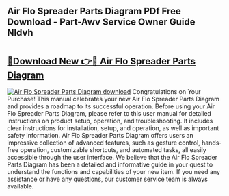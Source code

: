 ## Air Flo Spreader Parts Diagram PDf Free Download - Part-Awv Service Owner Guide Nldvh

# <h2><a href="http://dfpf4py.blite.top/?on=Air+Flo+Spreader+Parts+Diagram">🔗Download New 👉🔴 Air Flo Spreader Parts Diagram</a></h2>

[![Air Flo Spreader Parts Diagram download](https://i.imgur.com/lujVjoI.png)](http://dfpf4py.blite.top/?on=Air+Flo+Spreader+Parts+Diagram)
Congratulations on Your Purchase! This manual celebrates your new Air Flo Spreader Parts Diagram and provides a roadmap to its successful operation. Before using your Air Flo Spreader Parts Diagram, please refer to this user manual for detailed instructions on product setup, operation, and troubleshooting. It includes clear instructions for installation, setup, and operation, as well as important safety information. Air Flo Spreader Parts Diagram offers users an impressive collection of advanced features, such as gesture control, hands-free operation, customizable shortcuts, and automated tasks, all easily accessible through the user interface. We believe that the Air Flo Spreader Parts Diagram has been a detailed and informative guide in your quest to understand the functions and capabilities of your new item. If you need any assistance or have any questions, our customer service team is always available.
